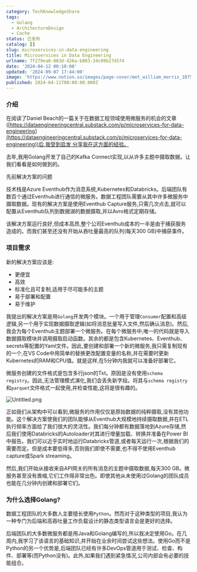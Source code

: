 ```yaml
---
category: TechKnowledgeShare
tags:
  - Golang
  - ArchitectureDesign
  - Cache
status: 已发布
catalog: []
slug: microservices-in-data-engineering
title: Microservices in Data Engineering
urlname: 7f279ea0-883d-426a-b803-34c09b27d574
date: '2024-04-12 00:10:00'
updated: '2024-09-07 17:44:00'
image: 'https://www.notion.so/images/page-cover/met_william_morris_1875.jpg'
published: 2024-04-11T08:00:00.000Z
---
```


### 介绍


在阅读了Daniel Beach的一篇关于在数据工程领域使用微服务的机会的文章([https://dataengineeringcentral.substack.com/p/microservices-for-data-engineering](https://dataengineeringcentral.substack.com/p/microservices-for-data-engineering))后,我受到启发,分享我在这方面的经验。


去年,我用Golang开发了自己的Kafka Connect实现,以从许多主题中摄取数据。让我们看看是如何做到的。


先前解决方案的问题


技术栈是Azure Eventhub作为消息系统,Kubernetes和Databricks。后端团队有数百个通过Eventhub进行通信的微服务。数据工程团队需要从其中许多微服务中摄取数据。现有的解决方案是使用Eventhub Capture服务,只需几次点击,就可以配置从Eventhub队列到数据湖的数据摄取,并以Avro格式定期存储。


该解决方案运行良好,但成本高昂,整个公司Eventhub成本的一半是由于捕获服务造成的。而我们甚至还没有开始从吞吐量最高的队列(每天300 GB)中捕获事件。


### 项目需求


新的解决方案应该是:

- 更便宜
- 高效
- 标准化且可复制,适用于尽可能多的主题
- 易于部署和配置
- 易于维护

我提出的解决方案是用`Golang`开发两个模块。一个用于管理`Consumer`配置和高级逻辑,另一个用于实现数据摄取逻辑(如将消息批量写入文件,然后确认消息)。然后,我会为每个Eventhub主题部署一个微服务。在每个微服务中,唯一的代码就是导入数据摄取模块并调用摄取启动函数。其余的都是包含Kubernetes、Eventhub、secrets等配置的Yaml文件。因此,要创建和部署一个新的微服务,我只需复制现有的一个,在VS Code中用简单的替换更改配置变量的名称,并在需要时更新Kubernetes的RAM和CPU值。就是这样,在5分钟内我就可以准备好部署它。


微服务创建的文件格式是包含多行json的Txt。原因是没有使用`schema registry`。因此,无法管理模式演化,我们会丢失新字段。将其与`schema registry`和`parquet`文件格式一起使用,并检查性能,这将是很有趣的。


![Untitled.png](https://prod-files-secure.s3.us-west-2.amazonaws.com/5d24fe63-e567-4804-86f9-9fdc62e13082/4e0f8d5d-b295-4408-9363-660688d511a9/Untitled.png?X-Amz-Algorithm=AWS4-HMAC-SHA256&X-Amz-Content-Sha256=UNSIGNED-PAYLOAD&X-Amz-Credential=ASIAZI2LB466ZDKAP55A%2F20250212%2Fus-west-2%2Fs3%2Faws4_request&X-Amz-Date=20250212T213241Z&X-Amz-Expires=3600&X-Amz-Security-Token=IQoJb3JpZ2luX2VjEN3%2F%2F%2F%2F%2F%2F%2F%2F%2F%2FwEaCXVzLXdlc3QtMiJHMEUCIF8hRla%2Ff43SUdci9or4jaWpadOTpEJfUddBV2ksuwJ4AiEA2VTYBlx%2BBFd0%2FcYUguKxFxyRDcs%2F%2BUOMlpTfvxw0g04qiAQI9v%2F%2F%2F%2F%2F%2F%2F%2F%2F%2FARAAGgw2Mzc0MjMxODM4MDUiDGhn9S2L6%2BtBIIv3byrcA8ITuwo7pggSFenGvtBnV92EiHELWTg22DQvtsJxr9gRf6zD4lteJnc2S%2FG71ufjjmJRBRzGGUYUhtDSfbw1LzHAV85%2Fjzdm9oHWyQ5AYL6bnuurrmkr0cZJtOgvYkiAtttSWJujG1Dqq0yOxMs4F3HY5QE90Z%2FL3GNrBEfAhf1unasiYjKjCQc4UQG9rsVCt8owhpt1alxA60gxL6i8MWIHjWTDoLcekJb8hktfyz0n6ez%2FSUZ2MEcdah0XMYQAHnCoKI0rQNSgntCLLTov%2FL55q8Slmwt3GSF5TFDDj2n8s5jnaDRNbB08dahiBq80bDJ6eJRPS4%2FyCXxH1VpUCgIaQaXIryGmRXdqpgEm2dHxXyS5jQNXrKSICyyK4uryI0BD6HhoERUL1Gs0d2Z32XtrBAJARmkU1ZzA6HP4zPOTDQ3YadCOraVtzUK3s2sAXpgzX1yKbo5gzqL%2BE76LiP%2F7w3Ab9nJa45J1v%2FAZJPjUe9rYkxqVlvjQJK1ELsZT6hOHSx5ib0ciqjS8YI4tT0oCvIYPHU3y3OimCtemTEBEdh%2F36p5ENLgcTd3pHR89x5XnUJKLp9SdIjE0Hl8AHRaL%2Bw5RxZXPzNuNz01CFsDTM%2B9D8occOmuF4mZGMLKMtL0GOqUBTSNFtwXzDqjTXzCEtqNKHIbmDmxJ6pkuVOzrQDqeGcdC5sHdY8HdoJmSVcDs0FurXY%2F7oyKIer7cCxnDlZAXOSkm7RZtxZcRZPKUBZBexRJx83JyUKCgJ69clRvlLge35tEIa7kTNguHU5NzNza0dnglSSJJrCK3Xpl%2BxHAMre3pD19GAUCk2RTWSSia22keytbRWhmasal7XzG%2FaVNuSGsUcDh6&X-Amz-Signature=3509f0d4aad753c273bb289371b57ee8785cb02b5028573e922ab153f06eded5&X-Amz-SignedHeaders=host&x-id=GetObject)


正如我们从架构中可以看到,微服务的作用仅仅是原始数据的纯粹摄取,没有其他功能。这个解决方案使我们的团队能够从Eventhub大规模地持续摄取数据,并在ETL执行频率方面给了我们很大的灵活性。我们每分钟都有数据落地到Azure存储,然后我们使用Databricks的Autoloader对其进行增量加载、转换并准备在Power BI中报告。我们可以近乎实时地运行Databricks管道,或者每天运行一次,根据我们的需要而定。但是成本要低得多,否则我们即使不需要,也不得不使用Eventhub capture或Spark streaming。


然后,我们开始从接收来自API网关的所有消息的主题中摄取数据,每天300 GB。微服务甚至没有畏缩,它们工作得非常出色。即使其他从未使用过Golang的团队成员也能在几分钟内创建和部署它们。


### 为什么选择Golang?


数据工程团队的大多数人主要擅长使用`Python`。然而对于这种类型的项目,我认为一种专门为后端和高吞吐量工作负载设计的静态类型语言会是更好的选择。


后端团队的大多数微服务都是用Java和Golang编写的,所以我决定使用Go。在几周内,我学习了该语言的基础知识,并开始在业余时间尝试这些想法。使用Go而不是Python的另一个优势是,后端团队已经有许多DevOps管道用于测试、检查、构件、部署等(而Python没有)。此外,如果我们遇到紧急情况,公司内部会有必要的技能组合。

